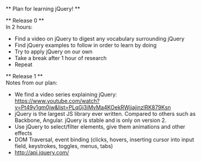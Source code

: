 ** Plan for learning jQuery! **


** Release 0 **  
In 2 hours:
* Find a video on jQuery to digest any vocabulary surrounding jQuery  
* Find jQuery examples to follow in order to learn by doing
* Try to apply jQuery on our own  
* Take a break after 1 hour of research
* Repeat

** Release 1 **  
Notes from our plan:
* We find a video series explaining jQuery:
https://www.youtube.com/watch?v=Pt49y1gm0jw&list=PLqGj3iMvMa4KOekRWjjajinzlRK879Ksn
* jQuery is the largest JS library ever written. Compared to others such as Backbone, Angular. jQuery is stable and is only on version 2.
* Use jQuery to select/filter elements, give them animations and other effects
* DOM Traversal, event binding (clicks, hovers, inserting cursor into input field, keystrokes, toggles, menus, tabs)
* http://api.jquery.com/
